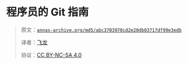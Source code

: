 # 程序员的 Git 指南

> 原文：[`annas-archive.org/md5/abc3703970cd2e20db03717df99e3edb`](https://annas-archive.org/md5/abc3703970cd2e20db03717df99e3edb)
> 
> 译者：[飞龙](https://github.com/wizardforcel)
> 
> 协议：[CC BY-NC-SA 4.0](http://creativecommons.org/licenses/by-nc-sa/4.0/)